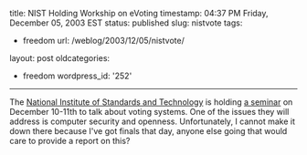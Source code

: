 title: NIST Holding Workship on eVoting
timestamp: 04:37 PM Friday, December 05, 2003 EST
status: published
slug: nistvote
tags:
- freedom
url: /weblog/2003/12/05/nistvote/

layout: post
oldcategories:
- freedom
wordpress_id: '252'

---

The [National Institute of Standards and
Technology](http://www.nist.gov/) is holding [a
seminar](http://vote.nist.gov/overview.html) on December 10-11th to talk about voting systems.  One of the
issues they will address is computer security and openness.  Unfortunately, I
cannot make it down there because I've got finals that day, anyone else going
that would care to provide a report on this?

